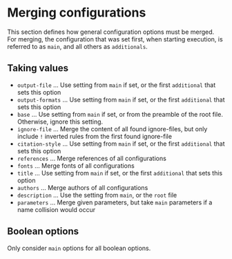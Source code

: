 # Merging configurations

This section defines how general configuration options must be merged.
For merging, the configuration that was set first, when starting execution,
is referred to as `main`, and all others as `additionals`.

## Taking values

- `output-file` ... Use setting from `main` if set, or the first `additional` that sets this option
- `output-formats` ... Use setting from `main` if set, or the first `additional` that sets this option
- `base` ... Use setting from `main` if set, or from the preamble of the root file. Otherwise, ignore this setting.
- `ignore-file` ... Merge the content of all found ignore-files, but only include `!` inverted rules from the first found ignore-file
- `citation-style` ... Use setting from `main` if set, or the first `additional` that sets this option
- `references` ... Merge references of all configurations
- `fonts` ... Merge fonts of all configurations
- `title` ... Use setting from `main` if set, or the first `additional` that sets this option
- `authors` ... Merge authors of all configurations
- `description` ... Use the setting from `main`, or the `root` file
- `parameters` ... Merge given parameters, but take `main` parameters if a name collision would occur

## Boolean options

Only consider `main` options for all boolean options.
